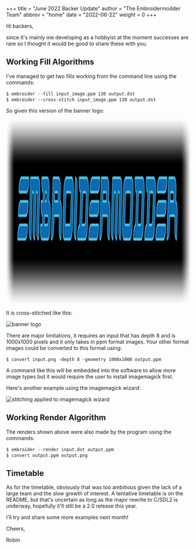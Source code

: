 +++
title = "June 2022 Backer Update"
author = "The Embroidermodder Team"
abbrev = "home"
date = "2022-06-22"
weight = 0
+++

Hi backers,

since it's mainly me developing as a hobbyist at the moment successes are rare so I thought it would be good to share these with you.

## Working Fill Algorithms

I've managed to get two fills working from the command line using the commands:

```
$ embroider --fill input_image.ppm 130 output.dst
$ embroider --cross-stitch input_image.ppm 130 output.dst
```

So given this version of the banner logo:

![banner logo](images/logo.png)

It is cross-stitched like this:

![banner logo](images/crossstitch_logo.png)

There are major limitations, it requires an input that has depth 8 and is 1000x1000 pixels and it only takes in ppm format images. Your other format images could be converted to this format using:

```
$ convert input.png -depth 8 -geometry 1000x1000 output.ppm
```

A command like this will be embedded into the software to allow more image types but it would require the user to install imagemagick first.

Here's another example using the imagemagick wizard:

![stitching applied to imagemagick wizard](images/wizard_stitched.png)

## Working Render Algorithm

The renders shown above were also made by the program using the commands:

```
$ embroider --render input.dst output.ppm
$ convert output.ppm output.png
```

## Timetable

As for the timetable, obviously that was too ambitious given the lack of a large team and the slow growth of interest. A tentative timetable is on the README, but that's uncertain as long as the major rewrite to C/SDL2 is underway, hopefully it'll still be a 2.0 release this year.

I'll try and share some more examples next month!

Cheers,

Robin